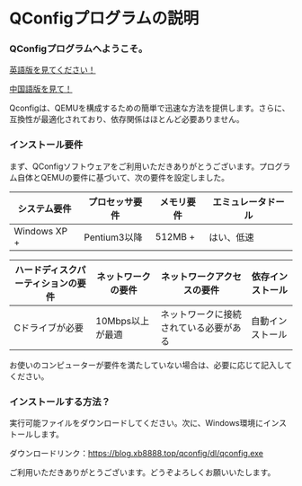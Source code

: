 QConfigプログラムの説明
===

### QConfigプログラムへようこそ。

[英語版を見てください！ ](https://gitee.com/steve372/nya-software/blob/master/README_EN.md "English README.md")

[中国語版を見て！ ](https://gitee.com/steve372/nya-software/blob/master/README.md "Chinese README.md")

Qconfigは、QEMUを構成するための簡単で迅速な方法を提供します。さらに、互換性が最適化されており、依存関係はほとんど必要ありません。

### インストール要件

まず、QConfigソフトウェアをご利用いただきありがとうございます。プログラム自体とQEMUの要件に基づいて、次の要件を設定しました。

|システム要件|プロセッサ要件|メモリ要件|エミュレータドール|
| ------------- | -------- | -------- | ------- |
| Windows XP + | Pentium3以降| 512MB + |はい、低速|

|ハードディスクパーティションの要件|ネットワークの要件|ネットワークアクセスの要件|依存インストール|
| ---------- | ----------- | -------- | ------ |
| Cドライブが必要| 10Mbps以上が最適|ネットワークに接続されている必要がある|自動インストール|


お使いのコンピューターが要件を満たしていない場合は、必要に応じて記入してください。

### インストールする方法？

実行可能ファイルをダウンロードしてください。次に、Windows環境にインストールします。

ダウンロードリンク：https://blog.xb8888.top/qconfig/dl/qconfig.exe

ご利用いただきありがとうございます。どうぞよろしくお願いいたします。